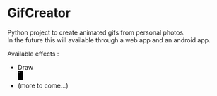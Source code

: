 # GifCreator
Python project to create animated gifs from personal photos.<br>In the future this will available through a web app and an android app.

Available effects :
- Draw<br><img src="gifs/tennis_court.gif">
- (more to come...)